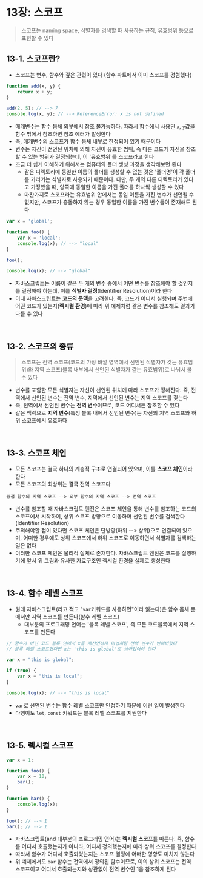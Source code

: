 # 13장: 스코프
> 스코프는 naming space, 식별자를 검색할 때 사용하는 규칙, 유효범위 등으로 표현할 수 있다 

## 13-1. 스코프란? 
- 스코프는 변수, 함수와 깊은 관련이 있다 (함수 파트에서 이미 스코프를 경험했다)
```javascript
function add(x, y) {
    return x + y; 
}

add(2, 5); // --> 7
console.log(x, y); // --> ReferenceError: x is not defined
```
- 매개변수는 함수 몸체 외부에서 참조 불가능하다. 따라서 함수에서 사용된 `x`, `y`값을 함수 밖에서 참조하면 참조 에러가 발생한다 
- 즉, 매개변수의 스코프가 함수 몸체 내부로 한정되어 있기 때문이다 
- 변수는 자신이 선언된 위치에 의해 자신이 유효한 범위, 즉 다른 코드가 자신을 참조할 수 있는 범위가 결정되는데, 이 '유효범위'를 스코프라고 한다 
- 조금 더 쉽게 이해하기 위해서는 컴퓨터의 폴더 생성 과정을 생각해보면 된다 
    - 같은 디렉토리에 동일한 이름의 폴더를 생성할 수 없는 것은 '폴더명'이 각 폴더를 가리키는 식별자로 사용되기 때문이다. 다만, 두 개의 다른 디렉토리가 있다고 가정했을 때, 양쪽에 동일한 이름을 가진 폴더를 하나씩 생성할 수 있다 
    - 마찬가지로 스코프라는 유효범위 안에서는 동일 이름을 가진 변수가 선언될 수 없지만, 스코프가 충돌하지 않는 경우 동일한 이름을 가진 변수들이 존재해도 된다 

```javascript 
var x = 'global';

function foo() {
    var x = 'local';
    console.log(x); // --> "local"
}

foo();

console.log(x); // --> "global" 
```
- 자바스크립트는 이름이 같은 두 개의 변수 중에서 어떤 변수를 참조해야 할 것인지를 결정해야 하는데, 이를 **식별자 결정**(Identifier Resolution)이라 한다 
- 이때 자바스크립트는 **코드의 문맥**을 고려한다. 즉, 코드가 어디서 실행되며 주변에 어떤 코드가 있는지(**렉시컬 환경**)에 따라 위 예제처럼 같은 변수를 참조해도 결과가 다를 수 있다

<br>

## 13-2. 스코프의 종류
> 스코프는 전역 스코프(코드의 가장 바깥 영역에서 선언된 식별자가 갖는 유효범위)와 지역 스코프(블록 내부에서 선언된 식별자가 같는 유효범위)로 나눠서 볼 수 있다 

- 변수를 포함한 모든 식별자는 자신이 선언된 위치에 따라 스코프가 정해진다. 즉, 전역에서 선언된 변수는 전역 변수, 지역에서 선언된 변수는 지역 스코프를 갖는다 
- 즉, 전역에서 선언된 변수는 **전역 변수**이므로, 코드 어디서든 참조할 수 있다 
- 같은 맥락으로 **지역 변수**(특정 블록 내에서 선언된 변수)는 자신의 지역 스코프와 하위 스코프에서 유효하다 

<br>

## 13-3. 스코프 체인 
- 모든 스코프는 결국 하나의 계층적 구조로 연결되어 있으며, 이를 **스코프 체인**이라 한다 
- 모든 스코프의 최상위는 결국 전역 스코프다
``` 
중첩 함수의 지역 스코프 --> 외부 함수의 지역 스코프 --> 전역 스코프
```
- 변수를 참조할 때 자바스크립트 엔진은 스코프 체인을 통해 변수를 참조하는 코드의 스코프에서 시작하여, 상위 스코프 방향으로 이동하며 선언된 변수를 검색한다 (Identifier Resolution)
- 주의해야할 점이 있다면 스코프 체인은 단방향(하위 --> 상위)으로 연결되어 있으며, 어떠한 경우에도 상위 스코프에서 하위 스코프로 이동하면서 식별자를 검색하는 일은 없다
- 이러한 스코프 체인은 물리적 실체로 존재한다. 자바스크립트 엔진은 코드를 실행하기에 앞서 위 그림과 유사한 자료구조인 렉시컬 환경을 실제로 생성한다
 
 <br>

 ## 13-4. 함수 레벨 스코프
 - 원래 자바스크립트(라고 적고 "`var`키워드를 사용하면"이라 읽는다)은 함수 몸체 뿐에서만 지역 스코프를 만든다(함수 레벨 스코프)
    - 대부분의 프로그래밍 언어는 '블록 레벨 스코프', 즉 모든 코드블록에서 지역 스코프를 만든다 
```javascript
// 함수가 아닌 코드 블록 안에서 x를 재선언하자 마법처럼 전역 변수가 변해버렸다 
// 블록 레벨 스코프였다면 x는 'this is global'로 남아있어야 한다 

var x = "this is global";

if (true) {
    var x = "this is local";
}

console.log(x); // --> "this is local"
```
- `var`로 선언된 변수는 함수 레벨 스코프만 인정하기 때문에 이런 일이 발생한다 
- 다행이도 `let`, `const` 키워드는 블록 레벨 스코프를 지원한다 

<br>

## 13-5. 렉시컬 스코프 
```javascript 
var x = 1;

function foo() {
    var x = 10;
    bar();
}

function bar() {
    console.log(x);
}

foo(); // --> 1 
bar(); // --> 1
```

- 자바스크립트(and 대부분의 프로그래밍 언어)는 **렉시컬 스코프**를 따른다. 즉, 함수를 어디서 호출했는지가 아니라, 어디서 정의했는지에 따라 상위 스코프를 결정한다 
- 따라서 함수가 어디서 호출되었는지는 스코프 결정에 어떠한 영향도 미치지 않는다
- 위 예제에서도 `bar` 함수는 전역에서 정의된 함수이므로, 이의 상위 스코프는 전역 스코프이고 어디서 호출되는지와 상관없이 전역 변수인 1을 참조하게 된다  